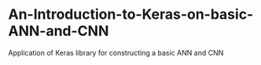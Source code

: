 # An-Introduction-to-Keras-on-basic-ANN-and-CNN
Application of Keras library for constructing a basic ANN and CNN
